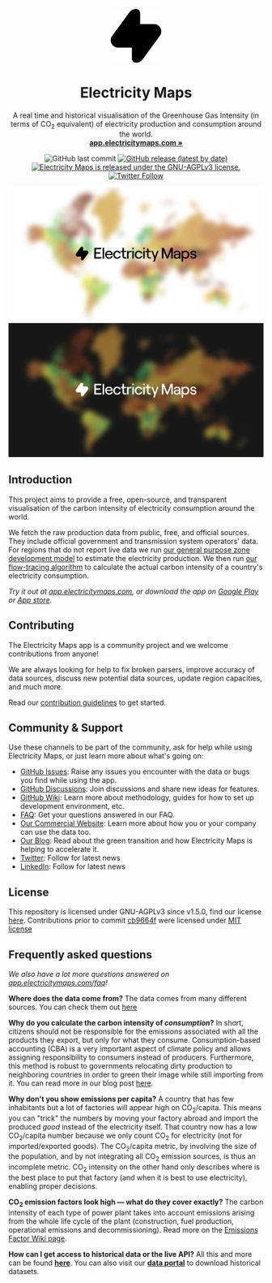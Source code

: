 <p align="center">
  <a href="https://app.electricitymaps.com">
    <picture>
      <source 
        srcset="https://raw.githubusercontent.com/electricitymaps/electricitymaps-contrib/master/web/public/images/electricity-maps-logo-dark.svg" 
        media="(prefers-color-scheme: dark)"/>
      <img 
        alt="Electricity Maps" 
        src="https://raw.githubusercontent.com/electricitymaps/electricitymaps-contrib/master/web/public/images/electricity-maps-logo.svg" 
        width="100"/>
    </picture>
  </a>
</p>
<h1 align="center">
  Electricity Maps
</h1>

<p align="center">
A real time and historical visualisation of the Greenhouse Gas Intensity (in terms of CO<sub>2</sub> equivalent) of electricity production and consumption around the world.<br>
  <strong><a href="https://app.electricitymaps.com">app.electricitymaps.com »</a></strong>
</p>

<p align="center">
  <img alt="GitHub last commit" src="https://img.shields.io/github/last-commit/electricitymaps/electricitymaps-contrib">
  <a href="https://github.com/electricitymaps/electricitymaps-contrib/releases">
    <img alt="GitHub release (latest by date)" src="https://img.shields.io/github/v/release/electricitymaps/electricitymaps-contrib"></a>
  <a href="https://github.com/electricitymaps/electricitymaps-contrib/CONTRIBUTING.md">
    <a href="https://github.com/electricitymaps/electricitymaps-contrib/blob/master/LICENSE.md">
    <img src="https://img.shields.io/github/license/electricitymaps/electricitymaps-contrib" alt="Electricity Maps is released under the GNU-AGPLv3 license." /></a>
  <a href="https://twitter.com/intent/follow?screen_name=ElectricityMaps">
    <img src="https://img.shields.io/twitter/follow/ElectricityMaps" alt="Twitter Follow" /></a>
</p>

![image](web/public/images/electricitymap_social_image.png#gh-light-mode-only)
![image](web/public/images/electricitymap_social_image_dark.png#gh-dark-mode-only)

## Introduction

This project aims to provide a free, open-source, and transparent visualisation of the carbon intensity of electricity consumption around the world.

We fetch the raw production data from public, free, and official sources. They include official government and transmission system operators' data. For regions that do not report live data we run [our general purpose zone development model](https://github.com/electricitymaps/electricitymaps-contrib/wiki/General-Purpose-Zone-Development) to estimate the electricity production. We then run [our flow-tracing algorithm](https://www.electricitymaps.com/blog/flow-tracing) to calculate the actual carbon intensity of a country's electricity consumption. 

_Try it out at [app.electricitymaps.com](https://app.electricitymaps.com), or download the app on [Google Play](https://play.google.com/store/apps/details?id=com.tmrow.electricitymap&utm_source=github) or [App store](https://itunes.apple.com/us/app/electricity-map/id1224594248&utm_source=github)._

## Contributing

The Electricity Maps app is a community project and we welcome contributions from anyone!

We are always looking for help to fix broken parsers, improve accuracy of data sources, discuss new potential data sources, update region capacities, and much more.

Read our [contribution guidelines](/CONTRIBUTING.md) to get started.

## Community & Support

Use these channels to be part of the community, ask for help while using Electricity Maps, or just learn more about what's going on:

- [GitHub Issues](https://github.com/electricitymaps/electricitymaps-contrib/issues): Raise any issues you encounter with the data or bugs you find while using the app.
- [GitHub Discussions](https://github.com/electricitymaps/electricitymaps-contrib/discussions): Join discussions and share new ideas for features.
- [GitHub Wiki](https://github.com/electricitymaps/electricitymaps-contrib/wiki): Learn more about methodology, guides for how to set up development environment, etc.
- [FAQ](https://app.electricitymaps.com/FAQ): Get your questions answered in our FAQ.
- [Our Commercial Website](https://electricitymaps.com/): Learn more about how you or your company can use the data too.
- [Our Blog](https://electricitymaps.com/blog/): Read about the green transition and how Electricity Maps is helping to accelerate it.
- [Twitter](https://twitter.com/electricitymaps): Follow for latest news
- [LinkedIn](https://www.linkedin.com/company/electricitymaps): Follow for latest news

## License

This repository is licensed under GNU-AGPLv3 since v1.5.0, find our license [here](https://github.com/electricitymaps/electricitymaps-contrib/blob/master/LICENSE.md). Contributions prior to commit [cb9664f](https://github.com/electricitymaps/electricitymaps-contrib/commit/cb9664f43f0597bedf13e832047c3fc10e67ba4e) were licensed under [MIT license](https://github.com/electricitymaps/electricitymaps-contrib/blob/master/LICENSE_MIT.txt)

## Frequently asked questions

_We also have a lot more questions answered on [app.electricitymaps.com/faq](https://app.electricitymaps.com/faq)!_

**Where does the data come from?**
The data comes from many different sources. You can check them out [here](https://github.com/electricityMaps/electricitymaps-contrib/blob/master/DATA_SOURCES.md)

**Why do you calculate the carbon intensity of _consumption_?**
In short, citizens should not be responsible for the emissions associated with all the products they export, but only for what they consume.
Consumption-based accounting (CBA) is a very important aspect of climate policy and allows assigning responsibility to consumers instead of producers.
Furthermore, this method is robust to governments relocating dirty production to neighboring countries in order to green their image while still importing from it.
You can read more in our blog post [here](https://electricitymaps.com/blog/flow-tracing/).

**Why don't you show emissions per capita?**
A country that has few inhabitants but a lot of factories will appear high on CO<sub>2</sub>/capita.
This means you can "trick" the numbers by moving your factory abroad and import the produced _good_ instead of the electricity itself.
That country now has a low CO<sub>2</sub>/capita number because we only count CO<sub>2</sub> for electricity (not for imported/exported goods).
The CO<sub>2</sub>/capita metric, by involving the size of the population, and by not integrating all CO<sub>2</sub> emission sources, is thus an incomplete metric.
CO<sub>2</sub> intensity on the other hand only describes where is the best place to put that factory (and when it is best to use electricity), enabling proper decisions.

**CO<sub>2</sub> emission factors look high — what do they cover exactly?**
The carbon intensity of each type of power plant takes into account emissions arising from the whole life cycle of the plant (construction, fuel production, operational emissions and decommissioning). Read more on the [Emissions Factor Wiki page](https://github.com/electricitymaps/electricitymaps-contrib/wiki/Emission-factors).

**How can I get access to historical data or the live API?**
All this and more can be found **[here](https://electricitymaps.com/)**.
You can also visit our **[data portal](https://www.electricitymaps.com/data-portal)** to download historical datasets.
